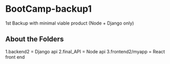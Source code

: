# BootCamp-backup1
1st Backup with minimal viable product (Node + Django only)

About the Folders 
-----------------
1.backend2 = Django api
2.final_API = Node api
3.frontend2/myapp = React front end

